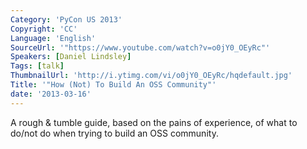 ```yaml
---
Category: 'PyCon US 2013'
Copyright: 'CC'
Language: 'English'
SourceUrl: '"https://www.youtube.com/watch?v=o0jY0_OEyRc"'
Speakers: [Daniel Lindsley]
Tags: [talk]
ThumbnailUrl: 'http://i.ytimg.com/vi/o0jY0_OEyRc/hqdefault.jpg'
Title: '"How (Not) To Build An OSS Community"'
date: '2013-03-16'
---
```

A rough & tumble guide, based on the pains of experience, of what to do/not do
when trying to build an OSS community.
